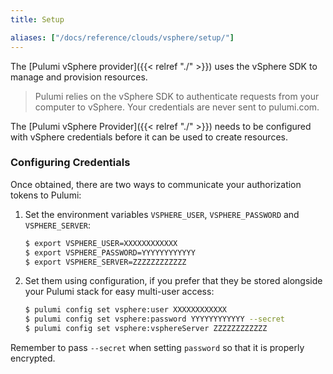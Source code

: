 ```yaml
---
title: Setup

aliases: ["/docs/reference/clouds/vsphere/setup/"]
---
```


The [Pulumi vSphere provider]({{< relref "./" >}}) uses the vSphere SDK to manage and provision resources.

> Pulumi relies on the vSphere SDK to authenticate requests from your computer to vSphere. Your credentials are never sent
> to pulumi.com.

The [Pulumi vSphere Provider]({{< relref "./" >}}) needs to be configured with vSphere credentials
before it can be used to create resources.

### Configuring Credentials

Once obtained, there are two ways to communicate your authorization tokens to Pulumi:

1. Set the environment variables `VSPHERE_USER`, `VSPHERE_PASSWORD` and `VSPHERE_SERVER`:

    ```bash
    $ export VSPHERE_USER=XXXXXXXXXXXX
    $ export VSPHERE_PASSWORD=YYYYYYYYYYYY
    $ export VSPHERE_SERVER=ZZZZZZZZZZZZ
    ```

2. Set them using configuration, if you prefer that they be stored alongside your Pulumi stack for easy multi-user access:

    ```bash
    $ pulumi config set vsphere:user XXXXXXXXXXXX
    $ pulumi config set vsphere:password YYYYYYYYYYYY --secret
    $ pulumi config set vsphere:vsphereServer ZZZZZZZZZZZZ
    ```

Remember to pass `--secret` when setting `password` so that it is properly encrypted.